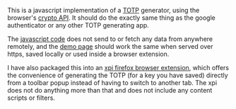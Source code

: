 <p>This is a javascript implementation of
a <a href=https://www.rfc-editor.org/rfc/rfc6238>TOTP</a> generator,
using the browser's
<a href=https://w3c.github.io/webcrypto/#subtlecrypto-interface>crypto API</a>.
It should do the exactly same thing as the google authenticator or any other
TOTP generating app.</p>

<p>The <a href=totp.js>javascript code</a> does not send to or fetch any data
from anywhere remotely, and
the <a href=https://turistu.github.io/totp.html>demo page</a>
should work the same when served over https, saved locally or used inside
a browser extension.</p>

<p>I have also packaged this into an <a href=https://addons.mozilla.org/en-US/firefox/addon/totp/>xpi firefox browser extension</a>,
which offers the convenience of generating the TOTP (for a key you have saved)
directly from a toolbar popup instead of having to switch to another tab.
The xpi does not do anything more than that and does not include any content
scripts or filters.</p>
